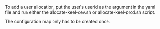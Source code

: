 To add a user allocation, put the user's userid as the argument in the yaml file and run either the allocate-keel-dev.sh or allocate-keel-prod.sh script.

The configuration map only has to be created once.

